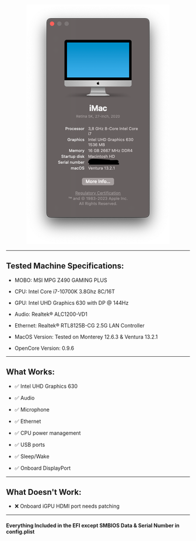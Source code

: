 <p align="center">
  <img src="https://raw.githubusercontent.com/eevniel/Hackintosh-MSI-MPG-Z490-GAMING-PLUS-I7-10700K-INTEL-UHD-630-iGPU/main/Info.png" alt="Hackintosh Info"/>
</p>

<hr>
<h2>Tested Machine Specifications:</h2>

- MOBO: MSI MPG Z490 GAMING PLUS

- CPU: Intel Core i7-10700K 3.8Ghz 8C/16T

- GPU: Intel UHD Graphics 630 with DP @ 144Hz

- Audio: Realtek® ALC1200-VD1

- Ethernet: Realtek® RTL8125B-CG 2.5G LAN Controller

- MacOS Version: Tested on Monterey 12.6.3 & Ventura 13.2.1

- OpenCore Version: 0.9.6

<hr>
<h2>What Works:</h2>

- ✅ Intel UHD Graphics 630

- ✅ Audio

- ✅ Microphone

- ✅ Ethernet

- ✅ CPU power management

- ✅ USB ports

- ✅ Sleep/Wake

- ✅ Onboard DisplayPort

<hr>

<h2>What Doesn't Work:</h2>

- ❌ Onboard iGPU HDMI port needs patching

<hr>

<h4>Everything Included in the EFI except SMBIOS Data & Serial Number in config.plist</h4>

